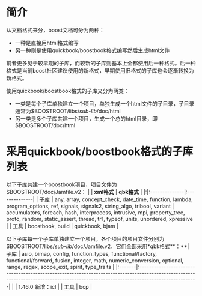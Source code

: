 # 简介 #

从文档格式来分，boost文档可分为两种：
  * 一种是直接用html格式编写
  * 另一种则是使用quickbook/boostbook格式编写然后生成html文件

前者更多见于较早期的子库，而较新的子库则基本上全都使用后一种格式。后一种格式是当前boost社区建议使用的新格式，早期使用旧格式的子库也会逐渐转换为新格式。

使用quickbook/boostbook格式的子库又分为两类：
  * 一类是每个子库单独建立一个项目，单独生成一个html文件的子目录，子目录通常为$BOOSTROOT/libs/_sub-lib_/doc/html
  * 另一类是多个子库共建一个项目，生成一个总的html目录，即$BOOSTROOT/doc/html

# 采用quickbook/boostbook格式的子库列表 #

以下子库共建一个boostbook项目，项目文件为 $BOOSTROOT/doc/Jamfile.v2：
| | **xml格式** | **qbk格式** |
|:|:--------------|:--------------|
| 子库 | any, array, concept\_check, date\_time, function, lambda, program\_options, ref, signals, signals2, string\_algo, tribool, variant | accumulators, foreach, hash, interprocess, intrusive, mpi, property\_tree, proto, random, static\_assert, thread, tr1, typeof, units, unordered, xpressive |
| 工具 | boostbook, build | quickbook, bjam |

以下子库每一个子库单独建立一个项目，各个项目的项目文件分别为 $BOOSTROOT/libs/_sub-lib_/doc/Jamfile.v2，它们全部采用\*qbk格式**：**| 子库 | asio, bimap, config, function\_types, functional/factory, functional/forward, fusion, integer, math, numeric\_conversion, optional, range, regex, scope\_exit, spirit, type\_traits |
|:-------|:------------------------------------------------------------------------------------------------------------------------------------------------------------------------------------|
|        | 1.46.0 新增：icl                                                                                                                                                                 |
| 工具 | bcp                                                                                                                                                                                 |